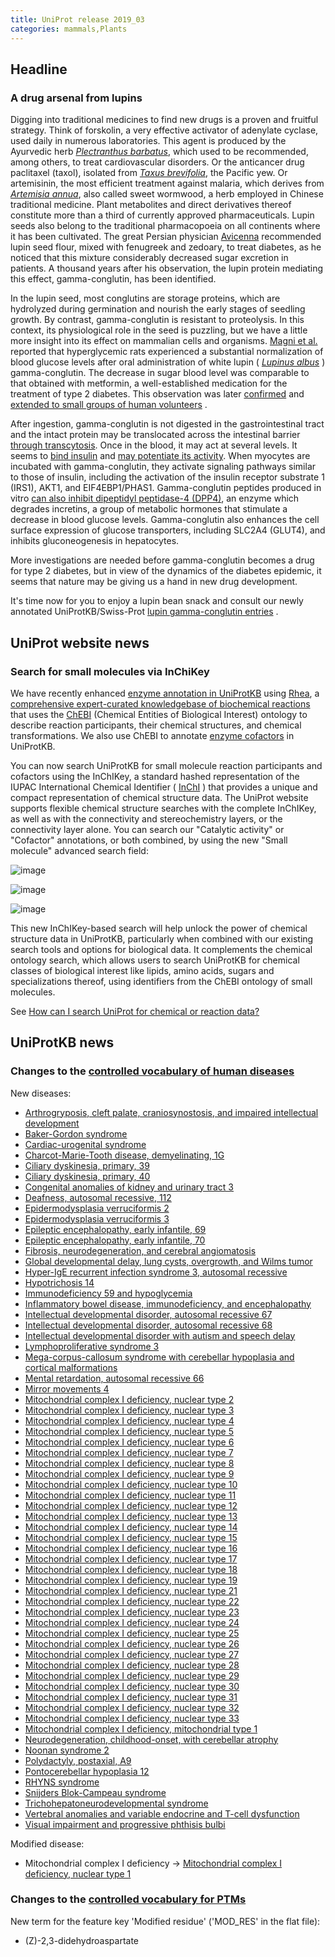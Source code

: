 ```yaml
---
title: UniProt release 2019_03
categories: mammals,Plants
---
```


## Headline

### A drug arsenal from lupins

Digging into traditional medicines to find new drugs is a proven and fruitful strategy. Think of forskolin, a very effective activator of adenylate cyclase, used daily in numerous laboratories. This agent is produced by the Ayurvedic herb [*Plectranthus barbatus*](http://www.uniprot.org/taxonomy/41228), which used to be recommended, among others, to treat cardiovascular disorders. Or the anticancer drug paclitaxel (taxol), isolated from [*Taxus brevifolia*](http://www.uniprot.org/taxonomy/46220), the Pacific yew. Or artemisinin, the most efficient treatment against malaria, which derives from [*Artemisia annua*](http://www.uniprot.org/taxonomy/35608), also called sweet wormwood, a herb employed in Chinese traditional medicine. Plant metabolites and direct derivatives thereof constitute more than a third of currently approved pharmaceuticals. Lupin seeds also belong to the traditional pharmacopoeia on all continents where it has been cultivated. The great Persian physician [Avicenna](https://en.wikipedia.org/wiki/Avicenna) recommended lupin seed flour, mixed with fenugreek and zedoary, to treat diabetes, as he noticed that this mixture considerably decreased sugar excretion in patients. A thousand years after his observation, the lupin protein mediating this effect, gamma-conglutin, has been identified.

In the lupin seed, most conglutins are storage proteins, which are hydrolyzed during germination and nourish the early stages of seedling growth. By contrast, gamma-conglutin is resistant to proteolysis. In this context, its physiological role in the seed is puzzling, but we have a little more insight into its effect on mammalian cells and organisms. [Magni et al.](https://www.ncbi.nlm.nih.gov/pubmed/15590267) reported that hyperglycemic rats experienced a substantial normalization of blood glucose levels after oral administration of white lupin ( [*Lupinus albus*](http://www.uniprot.org/taxonomy/3870) ) gamma-conglutin. The decrease in sugar blood level was comparable to that obtained with metformin, a well-established medication for the treatment of type 2 diabetes. This observation was later [confirmed](https://www.ncbi.nlm.nih.gov/pubmed/21733318,21605639,21733318) and [extended to small groups of human volunteers](https://www.ncbi.nlm.nih.gov/pubmed/21605639,28443026) .

After ingestion, gamma-conglutin is not digested in the gastrointestinal tract and the intact protein may be translocated across the intestinal barrier [through transcytosis](https://www.sciencedirect.com/science/article/pii/S0308814610013300). Once in the blood, it may act at several levels. It seems to [bind insulin](https://www.ncbi.nlm.nih.gov/pubmed/15590267) and [may potentiate its activity](https://www.ncbi.nlm.nih.gov/pubmed/21733318). When myocytes are incubated with gamma-conglutin, they activate signaling pathways similar to those of insulin, including the activation of the insulin receptor substrate 1 (IRS1), AKT1, and EIF4EBP1/PHAS1. Gamma-conglutin peptides produced in vitro [can also inhibit dipeptidyl peptidase-4 (DPP4)](https://pubag.nal.usda.gov/catalog/6123165), an enzyme which degrades incretins, a group of metabolic hormones that stimulate a decrease in blood glucose levels. Gamma-conglutin also enhances the cell surface expression of glucose transporters, including SLC2A4 (GLUT4), and inhibits gluconeogenesis in hepatocytes.

More investigations are needed before gamma-conglutin becomes a drug for type 2 diabetes, but in view of the dynamics of the diabetes epidemic, it seems that nature may be giving us a hand in new drug development.

It's time now for you to enjoy a lupin bean snack and consult our newly annotated UniProtKB/Swiss-Prot [lupin gamma-conglutin entries](https://www.uniprot.org/uniprot/?query=accession:Q42369+OR+accession:Q9FSH9) .

## UniProt website news

### Search for small molecules via InChiKey

We have recently enhanced [enzyme annotation in UniProtKB](http://www.uniprot.org/news/2018/12/05/release) using [Rhea](https://www.rhea-db.org/), a [comprehensive expert-curated knowledgebase of biochemical reactions](https://www.ncbi.nlm.nih.gov/pubmed/27789701) that uses the [ChEBI](https://www.ebi.ac.uk/chebi/) (Chemical Entities of Biological Interest) ontology to describe reaction participants, their chemical structures, and chemical transformations. We also use ChEBI to annotate [enzyme cofactors](http://www.uniprot.org/help/cofactor) in UniProtKB.

You can now search UniProtKB for small molecule reaction participants and cofactors using the InChIKey, a standard hashed representation of the IUPAC International Chemical Identifier ( [InChI](https://www.inchi-trust.org/about-the-inchi-standard/) ) that provides a unique and compact representation of chemical structure data. The UniProt website supports flexible chemical structure searches with the complete InChIKey, as well as with the connectivity and stereochemistry layers, or the connectivity layer alone. You can search our "Catalytic activity" or "Cofactor" annotations, or both combined, by using the new "Small molecule" advanced search field:

![image](https://github.com/ebi-uniprot/uniprot-manual/raw/main/images/2019-04-10-release-2.png)

![image](https://github.com/ebi-uniprot/uniprot-manual/raw/main/images/2019-04-10-release-3.png)

![image](https://github.com/ebi-uniprot/uniprot-manual/raw/main/images/2019-04-10-release-4.png)

This new InChIKey-based search will help unlock the power of chemical structure data in UniProtKB, particularly when combined with our existing search tools and options for biological data. It complements the chemical ontology search, which allows users to search UniProtKB for chemical classes of biological interest like lipids, amino acids, sugars and specializations thereof, using identifiers from the ChEBI ontology of small molecules.

See [How can I search UniProt for chemical or reaction data?](http://www.uniprot.org/help/chemical%5Fdata%5Fsearch)

## UniProtKB news

### Changes to the [controlled vocabulary of human diseases](https://ftp.uniprot.org/pub/databases/uniprot/current_release/knowledgebase/complete/docs/humdisease)

New diseases:

-   [Arthrogryposis, cleft palate, craniosynostosis, and impaired intellectual development](http://www.uniprot.org/diseases/DI-05453)
-   [Baker-Gordon syndrome](http://www.uniprot.org/diseases/DI-05432)
-   [Cardiac-urogenital syndrome](http://www.uniprot.org/diseases/DI-05461)
-   [Charcot-Marie-Tooth disease, demyelinating, 1G](http://www.uniprot.org/diseases/DI-05460)
-   [Ciliary dyskinesia, primary, 39](http://www.uniprot.org/diseases/DI-05437)
-   [Ciliary dyskinesia, primary, 40](http://www.uniprot.org/diseases/DI-05451)
-   [Congenital anomalies of kidney and urinary tract 3](http://www.uniprot.org/diseases/DI-05447)
-   [Deafness, autosomal recessive, 112](http://www.uniprot.org/diseases/DI-05438)
-   [Epidermodysplasia verruciformis 2](http://www.uniprot.org/diseases/DI-05436)
-   [Epidermodysplasia verruciformis 3](http://www.uniprot.org/diseases/DI-05446)
-   [Epileptic encephalopathy, early infantile, 69](http://www.uniprot.org/diseases/DI-05449)
-   [Epileptic encephalopathy, early infantile, 70](http://www.uniprot.org/diseases/DI-05450)
-   [Fibrosis, neurodegeneration, and cerebral angiomatosis](http://www.uniprot.org/diseases/DI-05458)
-   [Global developmental delay, lung cysts, overgrowth, and Wilms tumor](http://www.uniprot.org/diseases/DI-05455)
-   [Hyper-IgE recurrent infection syndrome 3, autosomal recessive](http://www.uniprot.org/diseases/DI-05462)
-   [Hypotrichosis 14](http://www.uniprot.org/diseases/DI-05448)
-   [Immunodeficiency 59 and hypoglycemia](http://www.uniprot.org/diseases/DI-05441)
-   [Inflammatory bowel disease, immunodeficiency, and encephalopathy](http://www.uniprot.org/diseases/DI-05431)
-   [Intellectual developmental disorder, autosomal recessive 67](http://www.uniprot.org/diseases/DI-05459)
-   [Intellectual developmental disorder, autosomal recessive 68](http://www.uniprot.org/diseases/DI-05452)
-   [Intellectual developmental disorder with autism and speech delay](http://www.uniprot.org/diseases/DI-05442)
-   [Lymphoproliferative syndrome 3](http://www.uniprot.org/diseases/DI-05443)
-   [Mega-corpus-callosum syndrome with cerebellar hypoplasia and cortical malformations](http://www.uniprot.org/diseases/DI-05456)
-   [Mental retardation, autosomal recessive 66](http://www.uniprot.org/diseases/DI-05434)
-   [Mirror movements 4](http://www.uniprot.org/diseases/DI-05444)
-   [Mitochondrial complex I deficiency, nuclear type 2](http://www.uniprot.org/diseases/DI-05401)
-   [Mitochondrial complex I deficiency, nuclear type 3](http://www.uniprot.org/diseases/DI-05402)
-   [Mitochondrial complex I deficiency, nuclear type 4](http://www.uniprot.org/diseases/DI-05403)
-   [Mitochondrial complex I deficiency, nuclear type 5](http://www.uniprot.org/diseases/DI-05404)
-   [Mitochondrial complex I deficiency, nuclear type 6](http://www.uniprot.org/diseases/DI-05405)
-   [Mitochondrial complex I deficiency, nuclear type 7](http://www.uniprot.org/diseases/DI-05406)
-   [Mitochondrial complex I deficiency, nuclear type 8](http://www.uniprot.org/diseases/DI-05398)
-   [Mitochondrial complex I deficiency, nuclear type 9](http://www.uniprot.org/diseases/DI-05407)
-   [Mitochondrial complex I deficiency, nuclear type 10](http://www.uniprot.org/diseases/DI-05408)
-   [Mitochondrial complex I deficiency, nuclear type 11](http://www.uniprot.org/diseases/DI-05409)
-   [Mitochondrial complex I deficiency, nuclear type 12](http://www.uniprot.org/diseases/DI-05399)
-   [Mitochondrial complex I deficiency, nuclear type 13](http://www.uniprot.org/diseases/DI-05410)
-   [Mitochondrial complex I deficiency, nuclear type 14](http://www.uniprot.org/diseases/DI-05411)
-   [Mitochondrial complex I deficiency, nuclear type 15](http://www.uniprot.org/diseases/DI-05412)
-   [Mitochondrial complex I deficiency, nuclear type 16](http://www.uniprot.org/diseases/DI-05413)
-   [Mitochondrial complex I deficiency, nuclear type 17](http://www.uniprot.org/diseases/DI-05414)
-   [Mitochondrial complex I deficiency, nuclear type 18](http://www.uniprot.org/diseases/DI-05415)
-   [Mitochondrial complex I deficiency, nuclear type 19](http://www.uniprot.org/diseases/DI-05416)
-   [Mitochondrial complex I deficiency, nuclear type 21](http://www.uniprot.org/diseases/DI-05417)
-   [Mitochondrial complex I deficiency, nuclear type 22](http://www.uniprot.org/diseases/DI-05418)
-   [Mitochondrial complex I deficiency, nuclear type 23](http://www.uniprot.org/diseases/DI-05419)
-   [Mitochondrial complex I deficiency, nuclear type 24](http://www.uniprot.org/diseases/DI-05420)
-   [Mitochondrial complex I deficiency, nuclear type 25](http://www.uniprot.org/diseases/DI-05421)
-   [Mitochondrial complex I deficiency, nuclear type 26](http://www.uniprot.org/diseases/DI-05422)
-   [Mitochondrial complex I deficiency, nuclear type 27](http://www.uniprot.org/diseases/DI-05423)
-   [Mitochondrial complex I deficiency, nuclear type 28](http://www.uniprot.org/diseases/DI-05424)
-   [Mitochondrial complex I deficiency, nuclear type 29](http://www.uniprot.org/diseases/DI-05425)
-   [Mitochondrial complex I deficiency, nuclear type 30](http://www.uniprot.org/diseases/DI-05400)
-   [Mitochondrial complex I deficiency, nuclear type 31](http://www.uniprot.org/diseases/DI-05426)
-   [Mitochondrial complex I deficiency, nuclear type 32](http://www.uniprot.org/diseases/DI-05427)
-   [Mitochondrial complex I deficiency, nuclear type 33](http://www.uniprot.org/diseases/DI-05428)
-   [Mitochondrial complex I deficiency, mitochondrial type 1](http://www.uniprot.org/diseases/DI-05429)
-   [Neurodegeneration, childhood-onset, with cerebellar atrophy](http://www.uniprot.org/diseases/DI-05457)
-   [Noonan syndrome 2](http://www.uniprot.org/diseases/DI-05439)
-   [Polydactyly, postaxial, A9](http://www.uniprot.org/diseases/DI-05433)
-   [Pontocerebellar hypoplasia 12](http://www.uniprot.org/diseases/DI-05445)
-   [RHYNS syndrome](http://www.uniprot.org/diseases/DI-05440)
-   [Snijders Blok-Campeau syndrome](http://www.uniprot.org/diseases/DI-05430)
-   [Trichohepatoneurodevelopmental syndrome](http://www.uniprot.org/diseases/DI-05454)
-   [Vertebral anomalies and variable endocrine and T-cell dysfunction](http://www.uniprot.org/diseases/DI-05435)
-   [Visual impairment and progressive phthisis bulbi](http://www.uniprot.org/diseases/DI-05463)

Modified disease:

-   Mitochondrial complex I deficiency -&gt; [Mitochondrial complex I deficiency, nuclear type 1](http://www.uniprot.org/diseases/DI-01981)

### Changes to the [controlled vocabulary for PTMs](https://ftp.uniprot.org/pub/databases/uniprot/current_release/knowledgebase/complete/docs/ptmlist)

New term for the feature key 'Modified residue' ('MOD\_RES' in the flat file):

-   (Z)-2,3-didehydroaspartate
